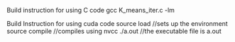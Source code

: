 Build instruction for using C code
gcc K_means_iter.c -lm

Build Instruction for using cuda code
source load //sets up the environment
source compile //compiles using nvcc
./a.out //the executable file is a.out
